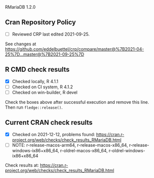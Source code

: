 RMariaDB 1.2.0

## Cran Repository Policy

- [ ] Reviewed CRP last edited 2021-09-25.

See changes at https://github.com/eddelbuettel/crp/compare/master@%7B2021-04-25%7D...master@%7B2021-09-25%7D

## R CMD check results

- [x] Checked locally, R 4.1.1
- [ ] Checked on CI system, R 4.1.2
- [ ] Checked on win-builder, R devel

Check the boxes above after successful execution and remove this line. Then run `fledge::release()`.

## Current CRAN check results

- [x] Checked on 2021-12-12, problems found: https://cran.r-project.org/web/checks/check_results_RMariaDB.html
- [ ] NOTE: r-release-macos-arm64, r-release-macos-x86_64, r-release-windows-ix86+x86_64, r-oldrel-macos-x86_64, r-oldrel-windows-ix86+x86_64

Check results at: https://cran.r-project.org/web/checks/check_results_RMariaDB.html
